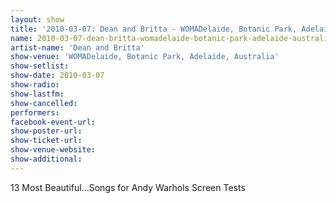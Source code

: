 ```yaml
---
layout: show
title: '2010-03-07: Dean and Britta - WOMADelaide, Botanic Park, Adelaide, Australia'
name: 2010-03-07-dean-britta-womadelaide-botanic-park-adelaide-australia
artist-name: 'Dean and Britta'
show-venue: 'WOMADelaide, Botanic Park, Adelaide, Australia'
show-setlist: 
show-date: 2010-03-07
show-radio: 
show-lastfm: 
show-cancelled: 
performers: 
facebook-event-url: 
show-poster-url: 
show-ticket-url: 
show-venue-website: 
show-additional: 
---
```


13 Most Beautiful...Songs for Andy Warhols Screen Tests
